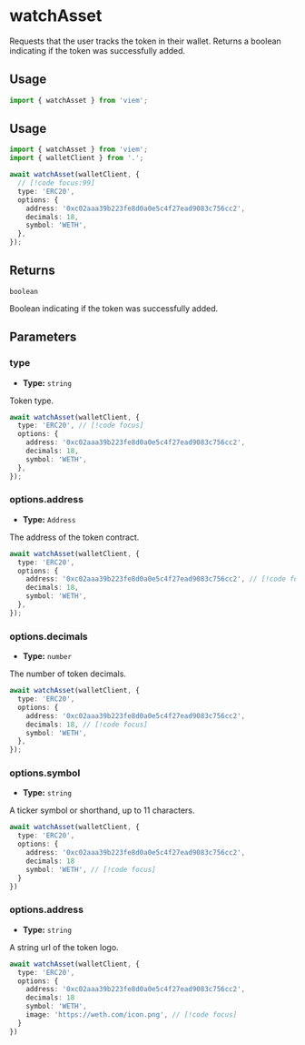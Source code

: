# watchAsset

Requests that the user tracks the token in their wallet. Returns a boolean indicating if the token was successfully added.

## Usage

```ts
import { watchAsset } from 'viem';
```

## Usage

```ts
import { watchAsset } from 'viem';
import { walletClient } from '.';

await watchAsset(walletClient, {
  // [!code focus:99]
  type: 'ERC20',
  options: {
    address: '0xc02aaa39b223fe8d0a0e5c4f27ead9083c756cc2',
    decimals: 18,
    symbol: 'WETH',
  },
});
```

## Returns

`boolean`

Boolean indicating if the token was successfully added.

## Parameters

### type

- **Type:** `string`

Token type.

```ts
await watchAsset(walletClient, {
  type: 'ERC20', // [!code focus]
  options: {
    address: '0xc02aaa39b223fe8d0a0e5c4f27ead9083c756cc2',
    decimals: 18,
    symbol: 'WETH',
  },
});
```

### options.address

- **Type:** `Address`

The address of the token contract.

```ts
await watchAsset(walletClient, {
  type: 'ERC20',
  options: {
    address: '0xc02aaa39b223fe8d0a0e5c4f27ead9083c756cc2', // [!code focus]
    decimals: 18,
    symbol: 'WETH',
  },
});
```

### options.decimals

- **Type:** `number`

The number of token decimals.

```ts
await watchAsset(walletClient, {
  type: 'ERC20',
  options: {
    address: '0xc02aaa39b223fe8d0a0e5c4f27ead9083c756cc2',
    decimals: 18, // [!code focus]
    symbol: 'WETH',
  },
});
```

### options.symbol

- **Type:** `string`

A ticker symbol or shorthand, up to 11 characters.

```ts
await watchAsset(walletClient, {
  type: 'ERC20',
  options: {
    address: '0xc02aaa39b223fe8d0a0e5c4f27ead9083c756cc2',
    decimals: 18
    symbol: 'WETH', // [!code focus]
  }
})
```

### options.address

- **Type:** `string`

A string url of the token logo.

```ts
await watchAsset(walletClient, {
  type: 'ERC20',
  options: {
    address: '0xc02aaa39b223fe8d0a0e5c4f27ead9083c756cc2',
    decimals: 18
    symbol: 'WETH',
    image: 'https://weth.com/icon.png', // [!code focus]
  }
})
```
